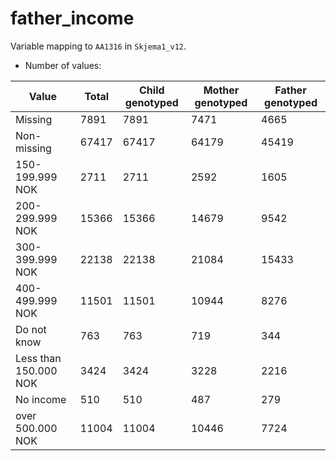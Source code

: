 # father_income
Variable mapping to `AA1316` in `Skjema1_v12`.
- Number of values:

| Value | Total | Child genotyped | Mother genotyped | Father genotyped |
| ----- | ----- | --------------- | ---------------- | ---------------- |
| Missing | 7891 | 7891 | 7471 | 4665 |
| Non-missing | 67417 | 67417 | 64179 | 45419 |
| 150-199.999 NOK | 2711 | 2711 | 2592 |1605 |
| 200-299.999 NOK | 15366 | 15366 | 14679 |9542 |
| 300-399.999 NOK | 22138 | 22138 | 21084 |15433 |
| 400-499.999 NOK | 11501 | 11501 | 10944 |8276 |
| Do not know | 763 | 763 | 719 |344 |
| Less than 150.000 NOK | 3424 | 3424 | 3228 |2216 |
| No income | 510 | 510 | 487 |279 |
| over 500.000 NOK | 11004 | 11004 | 10446 |7724 |



